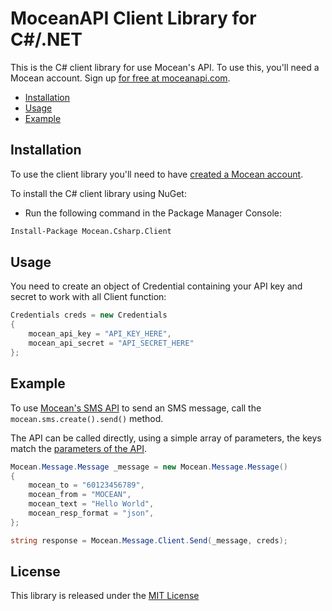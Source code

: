 MoceanAPI Client Library for C#/.NET
============================

This is the C# client library for use Mocean's API. To use this, you'll need a Mocean account. Sign up [for free at 
moceanapi.com][signup].

 * [Installation](#installation)
 * [Usage](#usage)
 * [Example](#example)

## Installation

To use the client library you'll need to have [created a Mocean account][signup]. 

To install the C# client library using NuGet:

 - Run the following command in the Package Manager Console:

```bash
Install-Package Mocean.Csharp.Client
```

## Usage

You need to create an object of Credential containing your API key and secret to work with all Client function:

```csharp
Credentials creds = new Credentials
{
    mocean_api_key = "API_KEY_HERE",
    mocean_api_secret = "API_SECRET_HERE"
};
```

## Example

To use [Mocean's SMS API][doc_sms] to send an SMS message, call the `mocean.sms.create().send()` method.

The API can be called directly, using a simple array of parameters, the keys match the [parameters of the API][doc_sms].

```csharp
Mocean.Message.Message _message = new Mocean.Message.Message()
{
    mocean_to = "60123456789",
    mocean_from = "MOCEAN",
    mocean_text = "Hello World",
    mocean_resp_format = "json",
};

string response = Mocean.Message.Client.Send(_message, creds);
```

## License

This library is released under the [MIT License][license]

[signup]: https://dashboard.moceanapi.com/register?medium=github&campaign=sdk-csharp
[doc_sms]: https://docs.moceanapi.com/?csharp#send-sms
[doc_inbound]: https://docs.moceanapi.com/?csharp#receive-sms
[doc_verify]: https://docs.moceanapi.com/?csharp#overview-3
[license]: LICENSE.md
